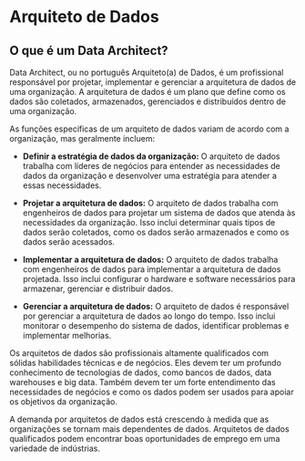 # Arquiteto de Dados

## O que é um Data Architect?

Data Architect, ou no português Arquiteto(a) de Dados, é um profissional responsável por projetar, implementar e gerenciar a arquitetura de dados de uma organização. A arquitetura de dados é um plano que define como os dados são coletados, armazenados, gerenciados e distribuídos dentro de uma organização.

As funções específicas de um arquiteto de dados variam de acordo com a organização, mas geralmente incluem:

- **Definir a estratégia de dados da organização:** O arquiteto de dados trabalha com líderes de negócios para entender as necessidades de dados da organização e desenvolver uma estratégia para atender a essas necessidades.

- **Projetar a arquitetura de dados:** O arquiteto de dados trabalha com engenheiros de dados para projetar um sistema de dados que atenda às necessidades da organização. Isso inclui determinar quais tipos de dados serão coletados, como os dados serão armazenados e como os dados serão acessados.

- **Implementar a arquitetura de dados:** O arquiteto de dados trabalha com engenheiros de dados para implementar a arquitetura de dados projetada. Isso inclui configurar o hardware e software necessários para armazenar, gerenciar e distribuir dados.

- **Gerenciar a arquitetura de dados:** O arquiteto de dados é responsável por gerenciar a arquitetura de dados ao longo do tempo. Isso inclui monitorar o desempenho do sistema de dados, identificar problemas e implementar melhorias.

Os arquitetos de dados são profissionais altamente qualificados com sólidas habilidades técnicas e de negócios. Eles devem ter um profundo conhecimento de tecnologias de dados, como bancos de dados, data warehouses e big data. Também devem ter um forte entendimento das necessidades de negócios e como os dados podem ser usados para apoiar os objetivos da organização.

A demanda por arquitetos de dados está crescendo à medida que as organizações se tornam mais dependentes de dados. Arquitetos de dados qualificados podem encontrar boas oportunidades de emprego em uma variedade de indústrias.